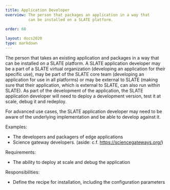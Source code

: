 ```yaml
---
title: Application Developer
overview: The person that packages an application in a way that
          can be installed on a SLATE platform. 
              
order: 60

layout: docs2020
type: markdown
---
```


The person that takes an existing application and packages in a way that
can be installed on a SLATE platform. A SLATE application developer may be
a part of a SLATE virtual organization (developing an application for their
specific use), may be part of the SLATE core team (developing an application
for use in all platforms) or may be external to SLATE (making sure that their
application, which is external to SLATE, can also run within SLATE). As part
of the development of the application, the SLATE application developer will
need to deploy a development version, test it at scale, debug it and redeploy.

For advanced use cases, the SLATE application developer may need to be aware
of the underlying implementation and be able to develop against it.

Examples:
* The developers and packagers of edge applications
* Science gateway developers. (aside: c.f. https://sciencegateways.org/) 

Requirements:
* The ability to deploy at scale and debug the application

Responsibilities:
* Define the recipe for installation, including the configuration parameters

